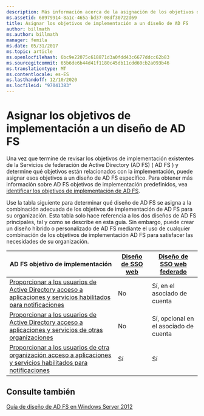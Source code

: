 ```yaml
---
description: Más información acerca de la asignación de los objetivos de implementación a un diseño de AD FS
ms.assetid: 68979914-8a1c-465a-bd37-08df30722d69
title: Asignar los objetivos de implementación a un diseño de AD FS
author: billmath
ms.author: billmath
manager: femila
ms.date: 05/31/2017
ms.topic: article
ms.openlocfilehash: 6bc9e22075c618871d3a0fdd43c6677ddcc62b83
ms.sourcegitcommit: 65b6de6b44d41f1180c45db11cdd60cb2a093b46
ms.translationtype: MT
ms.contentlocale: es-ES
ms.lasthandoff: 12/10/2020
ms.locfileid: "97041383"
---
```

# <a name="mapping-your-deployment-goals-to-an-ad-fs-design"></a>Asignar los objetivos de implementación a un diseño de AD FS


Una vez que termine de revisar los objetivos de implementación existentes de la Servicios de federación de Active Directory (AD FS) \( AD FS \) y determine qué objetivos están relacionados con la implementación, puede asignar esos objetivos a un diseño de AD FS específico. Para obtener más información sobre AD FS objetivos de implementación predefinidos, vea [identificar los objetivos de implementación de AD FS](Identifying-Your-AD-FS-Deployment-Goals.md).

Use la tabla siguiente para determinar qué diseño de AD FS se asigna a la combinación adecuada de los objetivos de implementación de AD FS para su organización. Esta tabla solo hace referencia a los dos diseños de AD FS principales, tal y como se describe en esta guía. Sin embargo, puede crear un diseño híbrido o personalizado de AD FS mediante el uso de cualquier combinación de los objetivos de implementación AD FS para satisfacer las necesidades de su organización.

|AD FS objetivo de implementación|[Diseño de SSO web](Web-SSO-Design.md)|[Diseño de SSO web federado](Federated-Web-SSO-Design.md)|
|---------------------------------------------------------------------------|----------------------------------------------------------------------------------|--------------------------------------------------------------------------------------------|
|[Proporcionar a los usuarios de Active Directory acceso a aplicaciones y servicios habilitados para notificaciones](Provide-Your-Active-Directory-Users-Access-to-Your-Claims-Aware-Applications-and-Services.md)|No|Sí, en el asociado de cuenta|
|[Proporcionar a los usuarios de Active Directory acceso a aplicaciones y servicios de otras organizaciones](Provide-Your-Active-Directory-Users-Access-to-the-Applications-and-Services-of-Other-Organizations.md)|No|Sí, opcional en el asociado de cuenta|
|[Proporcionar a los usuarios de otra organización acceso a aplicaciones y servicios habilitados para notificaciones](Provide-Users-in-Another-Organization-Access-to-Your-Claims-Aware-Applications-and-Services.md)|Sí|Sí|

## <a name="see-also"></a>Consulte también
[Guía de diseño de AD FS en Windows Server 2012](AD-FS-Design-Guide-in-Windows-Server-2012.md)


